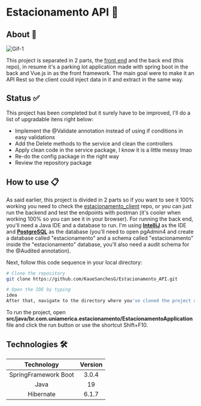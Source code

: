 # Estacionamento API 🚀

## About 📘

![Gif-1](https://github.com/KaueSanchesG/Desafio-api/assets/95658722/b13f1d83-2b8c-4757-bd82-54846d462370)

This project is separated in 2 parts, the [front end](https://github.com/KaueSanchesG/estacionamento_client) and the back end (this repo), in resume it's a parking lot application made with spring boot in the back and Vue.js in as the front framework. The main goal were to make it an API Rest so the client could inject data in it and extract in the same way.

## Status ✅

This project has been completed but it surely have to be improved, I'll do a list of upgradable itens right below:

* Implement the @Validate annotation instead of using if conditions in easy validations
* Add the Delete methods to the service and clean the controllers
* Apply clean code in the service package, I know it is a little messy lmao
* Re-do the config package in the right way
* Review the repository package

## How to use 📋

As said earlier, this project is divided in 2 parts so if you want to see it 100% working you need to check the [estacionamento_client](https://github.com/KaueSanchesG/estacionamento_client) repo, or you can just run the backend and test the endpoints with postman (it's cooler when working 100% so you can see it in your browser).
For running the back end, you'll need a Java IDE and a database to run. I'm using **[IntelliJ](https://www.jetbrains.com/idea/)** as the IDE and **[PostgreSQL](https://www.postgresql.org/)** as the database (you'll need to open pgAdmin4 and create a database called "estacionamento" and a schema called "estacionamento" inside the "estacionamento" database, you'll also need a audit schema for the @Audited annotation).

Next, follow this code sequence in your local directory:

```bash
# Clone the repository
git clone https://github.com/KaueSanchesG/Estacionamento_API.git

# Open the IDE by typing
idea
After that, navigate to the directory where you've cloned the project and open it.
```

To run the project, open **src/java/br.com.uniamerica.estacionamento/EstacionamentoApplication** file and click the run button or use the shortcut Shift+F10.
## Technologies 🛠️

|      Technology      | Version |
|:--------------------:|:-------:|
| SpringFramework Boot |  3.0.4  |
|         Java         |   19    |
|       Hibernate      |  6.1.7  |
